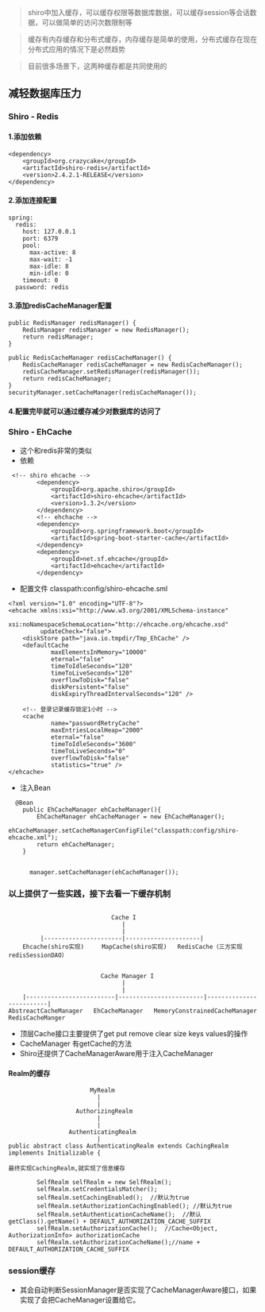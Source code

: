 > shiro中加入缓存，可以缓存权限等数据库数据，可以缓存session等会话数据，可以做简单的访问次数限制等

> 缓存有内存缓存和分布式缓存，内存缓存是简单的使用，分布式缓存在现在分布式应用的情况下是必然趋势

> 目前很多场景下，这两种缓存都是共同使用的

## 减轻数据库压力
### Shiro - Redis
#### 1.添加依赖
```text
<dependency>
    <groupId>org.crazycake</groupId>
    <artifactId>shiro-redis</artifactId>
    <version>2.4.2.1-RELEASE</version>
</dependency>
```
#### 2.添加连接配置
```text
spring:
  redis:
    host: 127.0.0.1
    port: 6379
    pool:
      max-active: 8
      max-wait: -1
      max-idle: 8
      min-idle: 0
    timeout: 0
  password: redis
```
#### 3.添加redisCacheManager配置
```text
public RedisManager redisManager() {
    RedisManager redisManager = new RedisManager();
    return redisManager;
}

public RedisCacheManager redisCacheManager() {
    RedisCacheManager redisCacheManager = new RedisCacheManager();
    redisCacheManager.setRedisManager(redisManager());
    return redisCacheManager;
}
securityManager.setCacheManager(redisCacheManager());

```

#### 4.配置完毕就可以通过缓存减少对数据库的访问了

### Shiro - EhCache
- 这个和redis非常的类似
- 依赖
```text
 <!-- shiro ehcache -->
        <dependency>
            <groupId>org.apache.shiro</groupId>
            <artifactId>shiro-ehcache</artifactId>
            <version>1.3.2</version>
        </dependency>
        <!-- ehchache -->
        <dependency>
            <groupId>org.springframework.boot</groupId>
            <artifactId>spring-boot-starter-cache</artifactId>
        </dependency>
        <dependency>
            <groupId>net.sf.ehcache</groupId>
            <artifactId>ehcache</artifactId>
        </dependency>

```
- 配置文件 classpath:config/shiro-ehcache.sml
```text
<?xml version="1.0" encoding="UTF-8"?>
<ehcache xmlns:xsi="http://www.w3.org/2001/XMLSchema-instance"
         xsi:noNamespaceSchemaLocation="http://ehcache.org/ehcache.xsd"
         updateCheck="false">
    <diskStore path="java.io.tmpdir/Tmp_EhCache" />
    <defaultCache
            maxElementsInMemory="10000"
            eternal="false"
            timeToIdleSeconds="120"
            timeToLiveSeconds="120"
            overflowToDisk="false"
            diskPersistent="false"
            diskExpiryThreadIntervalSeconds="120" />

    <!-- 登录记录缓存锁定1小时 -->
    <cache
            name="passwordRetryCache"
            maxEntriesLocalHeap="2000"
            eternal="false"
            timeToIdleSeconds="3600"
            timeToLiveSeconds="0"
            overflowToDisk="false"
            statistics="true" />
</ehcache>
```
- 注入Bean
```text
  @Bean
    public EhCacheManager ehCacheManager(){
        EhCacheManager ehCacheManager = new EhCacheManager();
        ehCacheManager.setCacheManagerConfigFile("classpath:config/shiro-ehcache.xml");
        return ehCacheManager;
    }
    
    
      manager.setCacheManager(ehCacheManager());
```


### 以上提供了一些实践，接下去看一下缓存机制
```text

                             Cache I 
                                |
                                |
         |----------------------|---------------------|
    Ehcache(shiro实现)     MapCache(shiro实现)   RedisCache（三方实现 redisSessionDAO）
    
        
                          Cache Manager I
                                |
                                |
    |-------------------------|------------------------|-------------------------|                            
AbstreactCacheManager   EhCacheManager   MemoryConstrainedCacheManager    RedisCacheManger               

```
- 顶层Cache接口主要提供了get put remove clear size keys values的操作
- CacheManager 有getCache的方法
- Shiro还提供了CacheManagerAware用于注入CacheManager

#### Realm的缓存
```text
                       MyRealm
                         |
                         |
                   AuthorizingRealm
                         |
                         |
                 AuthenticatingRealm
                         |
public abstract class AuthenticatingRealm extends CachingRealm implements Initializable {

最终实现CachingRealm,就实现了信息缓存

        SelfRealm selfRealm = new SelfRealm();
        selfRealm.setCredentialsMatcher();
        selfRealm.setCachingEnabled();  //默认为true
        selfRealm.setAuthorizationCachingEnabled(); //默认为true
        selfRealm.setAuthenticationCacheName();  //默认getClass().getName() + DEFAULT_AUTHORIZATION_CACHE_SUFFIX
        selfRealm.setAuthorizationCache();  //Cache<Object, AuthorizationInfo> authorizationCache
        selfRealm.setAuthorizationCacheName();//name + DEFAULT_AUTHORIZATION_CACHE_SUFFIX

```

### session缓存
- 其会自动判断SessionManager是否实现了CacheManagerAware接口，如果实现了会把CacheManager设置给它。
